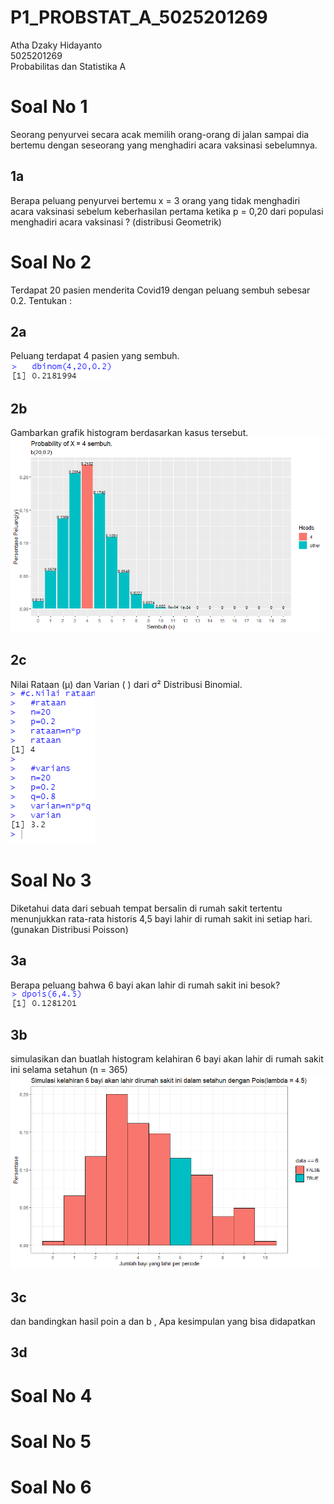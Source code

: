# P1_PROBSTAT_A_5025201269
Atha Dzaky Hidayanto  
5025201269  
Probabilitas dan Statistika A  

# Soal No 1  
Seorang penyurvei secara acak memilih orang-orang di jalan sampai dia bertemu dengan
seseorang yang menghadiri acara vaksinasi sebelumnya.
## 1a  
Berapa peluang penyurvei bertemu x = 3 orang yang tidak menghadiri acara vaksinasi
sebelum keberhasilan pertama ketika p = 0,20 dari populasi menghadiri acara vaksinasi ?
(distribusi Geometrik)  

# Soal No 2  
Terdapat 20 pasien menderita Covid19 dengan peluang sembuh sebesar 0.2. Tentukan :  
## 2a
Peluang terdapat 4 pasien yang sembuh.  
![alt text](https://github.com/AthaDzaky/P1_PROBSTAT_A_5025201269/blob/main/img/2a.png "2a")  
## 2b  
Gambarkan grafik histogram berdasarkan kasus tersebut.  
![alt text](https://github.com/AthaDzaky/P1_PROBSTAT_A_5025201269/blob/main/img/2b.png "2b") 
## 2c
Nilai Rataan (μ) dan Varian ( ) dari σ² Distribusi Binomial.  
![alt text](https://github.com/AthaDzaky/P1_PROBSTAT_A_5025201269/blob/main/img/2c.png "2c")  

# Soal No 3  
Diketahui data dari sebuah tempat bersalin di rumah sakit tertentu menunjukkan rata-rata historis
4,5 bayi lahir di rumah sakit ini setiap hari. (gunakan Distribusi Poisson)  

## 3a  
Berapa peluang bahwa 6 bayi akan lahir di rumah sakit ini besok?  
![alt text](https://github.com/AthaDzaky/P1_PROBSTAT_A_5025201269/blob/main/img/3a.png "3a")  

## 3b  
simulasikan dan buatlah histogram kelahiran 6 bayi akan lahir di rumah sakit ini selama
setahun (n = 365)  
![alt text](https://github.com/AthaDzaky/P1_PROBSTAT_A_5025201269/blob/main/img/3b.png "3b")  

## 3c
dan bandingkan hasil poin a dan b , Apa kesimpulan yang bisa didapatkan  

## 3d  


# Soal No 4  

# Soal No 5  

# Soal No 6  

